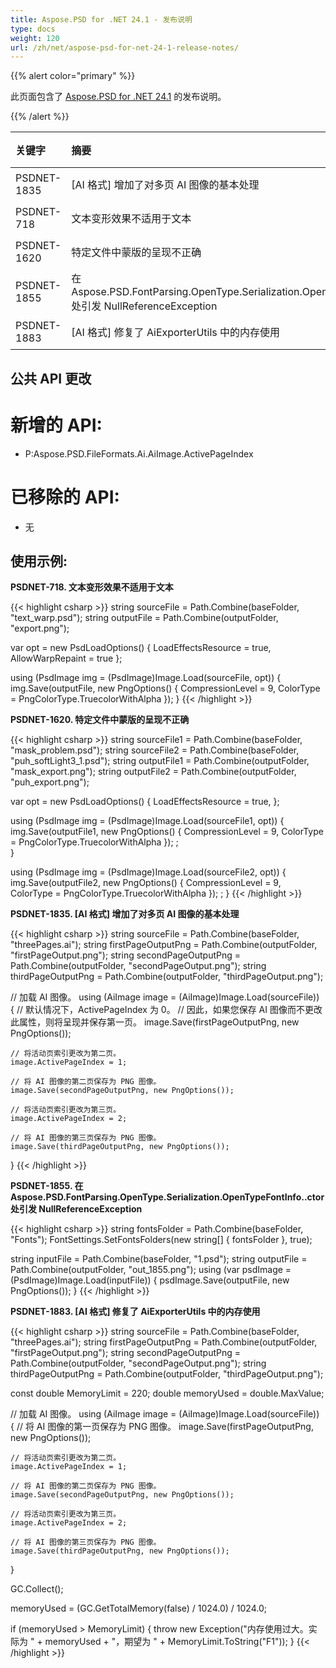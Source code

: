```yaml
---
title: Aspose.PSD for .NET 24.1 - 发布说明
type: docs
weight: 120
url: /zh/net/aspose-psd-for-net-24-1-release-notes/
---
```


{{% alert color="primary" %}}

此页面包含了 [Aspose.PSD for .NET 24.1](https://www.nuget.org/packages/Aspose.PSD/) 的发布说明。

{{% /alert %}}

| **关键字**   | **摘要**                                                                                       | **类别**    |
|:------------|:--------------------------------------------------------------------------------------------------|:------------|
| PSDNET-1835 | [AI 格式] 增加了对多页 AI 图像的基本处理                                                     |   功能      |
| PSDNET-718  | 文本变形效果不适用于文本                                                                      |     缺陷     |
| PSDNET-1620 | 特定文件中蒙版的呈现不正确                                                                    |     缺陷     |
| PSDNET-1855 | 在 Aspose.PSD.FontParsing.OpenType.Serialization.OpenTypeFontInfo..ctor 处引发 NullReferenceException | 缺陷     |
| PSDNET-1883 | [AI 格式] 修复了 AiExporterUtils 中的内存使用                                              |     缺陷     |



## **公共 API 更改**
# **新增的 API:**
- P:Aspose.PSD.FileFormats.Ai.AiImage.ActivePageIndex

# **已移除的 API:**
- 无


## **使用示例:**

**PSDNET-718. 文本变形效果不适用于文本**

{{< highlight csharp >}}
string sourceFile = Path.Combine(baseFolder, "text_warp.psd");
string outputFile = Path.Combine(outputFolder, "export.png");

var opt = new PsdLoadOptions()
{
    LoadEffectsResource = true,
    AllowWarpRepaint = true
};

using (PsdImage img = (PsdImage)Image.Load(sourceFile, opt))
{
    img.Save(outputFile, new PngOptions() { CompressionLevel = 9, ColorType = PngColorType.TruecolorWithAlpha });
}
{{< /highlight >}}

**PSDNET-1620. 特定文件中蒙版的呈现不正确**

{{< highlight csharp >}}
string sourceFile1 = Path.Combine(baseFolder, "mask_problem.psd");
string sourceFile2 = Path.Combine(baseFolder, "puh_softLight3_1.psd");
string outputFile1 = Path.Combine(outputFolder, "mask_export.png");
string outputFile2 = Path.Combine(outputFolder, "puh_export.png");

var opt = new PsdLoadOptions()
{
    LoadEffectsResource = true,
};

using (PsdImage img = (PsdImage)Image.Load(sourceFile1, opt))
{
    img.Save(outputFile1, new PngOptions() { CompressionLevel = 9, ColorType = PngColorType.TruecolorWithAlpha }); ;                
}

using (PsdImage img = (PsdImage)Image.Load(sourceFile2, opt))
{
    img.Save(outputFile2, new PngOptions() { CompressionLevel = 9, ColorType = PngColorType.TruecolorWithAlpha }); ;
}
{{< /highlight >}}

**PSDNET-1835. [AI 格式] 增加了对多页 AI 图像的基本处理**

{{< highlight csharp >}}
string sourceFile = Path.Combine(baseFolder, "threePages.ai");
string firstPageOutputPng = Path.Combine(outputFolder, "firstPageOutput.png");
string secondPageOutputPng = Path.Combine(outputFolder, "secondPageOutput.png");
string thirdPageOutputPng = Path.Combine(outputFolder, "thirdPageOutput.png");

// 加载 AI 图像。
using (AiImage image = (AiImage)Image.Load(sourceFile))
{
    // 默认情况下，ActivePageIndex 为 0。
    // 因此，如果您保存 AI 图像而不更改此属性，则将呈现并保存第一页。
    image.Save(firstPageOutputPng, new PngOptions());

    // 将活动页索引更改为第二页。
    image.ActivePageIndex = 1;

    // 将 AI 图像的第二页保存为 PNG 图像。
    image.Save(secondPageOutputPng, new PngOptions());

    // 将活动页索引更改为第三页。
    image.ActivePageIndex = 2;

    // 将 AI 图像的第三页保存为 PNG 图像。
    image.Save(thirdPageOutputPng, new PngOptions());
}
{{< /highlight >}}

**PSDNET-1855. 在 Aspose.PSD.FontParsing.OpenType.Serialization.OpenTypeFontInfo..ctor 处引发 NullReferenceException**

{{< highlight csharp >}}
string fontsFolder = Path.Combine(baseFolder, "Fonts");
FontSettings.SetFontsFolders(new string[] { fontsFolder }, true);

string inputFile = Path.Combine(baseFolder, "1.psd");
string outputFile = Path.Combine(outputFolder, "out_1855.png");
using (var psdImage = (PsdImage)Image.Load(inputFile))
{
    psdImage.Save(outputFile, new PngOptions());
}
{{< /highlight >}}

**PSDNET-1883. [AI 格式] 修复了 AiExporterUtils 中的内存使用**

{{< highlight csharp >}}
string sourceFile = Path.Combine(baseFolder, "threePages.ai");
string firstPageOutputPng = Path.Combine(outputFolder, "firstPageOutput.png");
string secondPageOutputPng = Path.Combine(outputFolder, "secondPageOutput.png");
string thirdPageOutputPng = Path.Combine(outputFolder, "thirdPageOutput.png");

const double MemoryLimit = 220;
double memoryUsed = double.MaxValue;

// 加载 AI 图像。
using (AiImage image = (AiImage)Image.Load(sourceFile))
{
    // 将 AI 图像的第一页保存为 PNG 图像。
    image.Save(firstPageOutputPng, new PngOptions());

    // 将活动页索引更改为第二页。
    image.ActivePageIndex = 1;

    // 将 AI 图像的第二页保存为 PNG 图像。
    image.Save(secondPageOutputPng, new PngOptions());

    // 将活动页索引更改为第三页。
    image.ActivePageIndex = 2;

    // 将 AI 图像的第三页保存为 PNG 图像。
    image.Save(thirdPageOutputPng, new PngOptions());
}

GC.Collect();

memoryUsed = (GC.GetTotalMemory(false) / 1024.0) / 1024.0;

if (memoryUsed > MemoryLimit)
{
    throw new Exception("内存使用过大。实际为 " + memoryUsed + "，期望为 " + MemoryLimit.ToString("F1"));
}
{{< /highlight >}}
